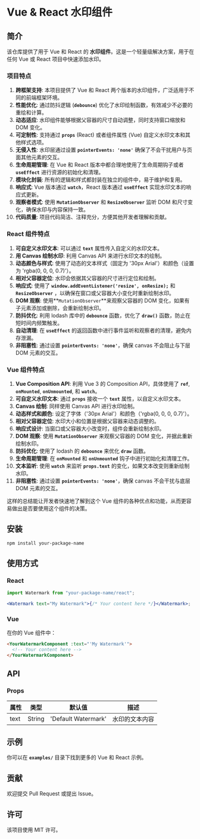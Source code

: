 # Vue & React 水印组件

## 简介

该仓库提供了用于 Vue 和 React 的 **水印组件**。这是一个轻量级解决方案，用于在任何 Vue 或 React 项目中快速添加水印。

### 项目特点

1. **跨框架支持**: 本项目提供了 Vue 和 React 两个版本的水印组件，广泛适用于不同的前端框架环境。
2. **性能优化**: 通过防抖逻辑 (**`debounce`**) 优化了水印绘制函数，有效减少不必要的重绘和计算。
3. **动态适应**: 水印组件能够根据父容器的尺寸自动调整，同时支持窗口缩放和 DOM 变化。
4. **可定制性**: 支持通过 **`props`** (React) 或者组件属性 (Vue) 自定义水印文本和其他样式选项。
5. **无侵入性**: 水印层通过设置 **`pointerEvents: 'none'`** 确保了不会干扰用户与页面其他元素的交互。
6. **生命周期管理**: 在 Vue 和 React 版本中都合理地使用了生命周期钩子或者 **`useEffect`** 进行资源的初始化和清理。
7. **模块化封装**: 所有的逻辑和样式都封装在独立的组件中，易于维护和复用。
8. **响应式**: Vue 版本通过 **`watch`**，React 版本通过 **`useEffect`** 实现水印文本的响应式更新。
9. **观察者模式**: 使用 **`MutationObserver`** 和 **`ResizeObserver`** 监听 DOM 和尺寸变化，确保水印与内容保持一致。
10. **代码质量**: 项目代码简洁、注释充分，方便其他开发者理解和贡献。

### React 组件特点

1. **可自定义水印文本**: 可以通过 **`text`** 属性传入自定义的水印文本。
2. **用 Canvas 绘制水印**: 利用 Canvas API 来进行水印文本的绘制。
3. **动态颜色与样式**: 使用了动态的文本样式（固定为 '30px Arial'）和颜色（设置为 'rgba(0, 0, 0, 0.7)'）。
4. **相对父容器定位**: 水印会依据其父容器的尺寸进行定位和绘制。
5. **响应式**: 使用了 **`window.addEventListener('resize', onResize);`** 和 **`ResizeObserver`** ，以确保在窗口或父容器大小变化时重新绘制水印。
6. **DOM 观察**: 使用**`MutationObserver`**来观察父容器的 DOM 变化，如果有子元素添加或删除，会重新绘制水印。
7. **防抖优化**: 利用 lodash 库中的 **`debounce`** 函数，优化了 **`draw()`** 函数，防止在短时间内频繁触发。
8. **自动清理**: 在 **`useEffect`** 的返回函数中进行事件监听和观察者的清理，避免内存泄漏。
9. **非阻塞性**: 通过设置 **`pointerEvents: 'none'`**，确保 canvas 不会阻止与下层 DOM 元素的交互。

### Vue 组件特点

1. **Vue Composition API**: 利用 Vue 3 的 Composition API，具体使用了 **`ref`**, **`onMounted`**, **`onUnmounted`**, 和 **`watch`**。
2. **可自定义水印文本**: 通过 **`props`** 接收一个 **`text`** 属性，以自定义水印文本。
3. **Canvas 绘制**: 同样使用 Canvas API 进行水印绘制。
4. **动态样式和颜色**: 设定了字体（'30px Arial'）和颜色（'rgba(0, 0, 0, 0.7)'）。
5. **相对父容器定位**: 水印大小和位置是根据父容器来动态调整的。
6. **响应式设计**: 当窗口或父容器大小改变时，组件会重新绘制水印。
7. **DOM 观察**: 使用 **`MutationObserver`** 来观察父容器的 DOM 变化，并据此重新绘制水印。
8. **防抖优化**: 使用了 lodash 的 **`debounce`** 来优化 **`draw`** 函数。
9. **生命周期管理**: 在 **`onMounted`** 和 **`onUnmounted`** 钩子中进行初始化和清理工作。
10. **文本监听**: 使用 **`watch`** 来监听 **`props.text`** 的变化，如果文本改变则重新绘制水印。
11. **非阻塞性**: 通过设置 **`pointerEvents: 'none'`**，确保 canvas 不会干扰与底层 DOM 元素的交互。

这样的总结能让开发者快速地了解到这个 Vue 组件的各种优点和功能，从而更容易做出是否要使用这个组件的决策。

## 安装

```bash
npm install your-package-name
```

## 使用方式

### React

```jsx
import Watermark from "your-package-name/react";

<Watermark text="My Watermark">{/* Your content here */}</Watermark>;
```

### Vue

在你的 Vue 组件中：

```html
<YourWatermarkComponent :text="'My Watermark'">
  <!-- Your content here -->
</YourWatermarkComponent>
```

## API

### Props

| 属性 | 类型   | 默认值              | 描述           |
| ---- | ------ | ------------------- | -------------- |
| text | String | 'Default Watermark' | 水印的文本内容 |

## 示例

你可以在 **`examples/`** 目录下找到更多的 Vue 和 React 示例。

## 贡献

欢迎提交 Pull Request 或提出 Issue。

## 许可

该项目使用 MIT 许可。
